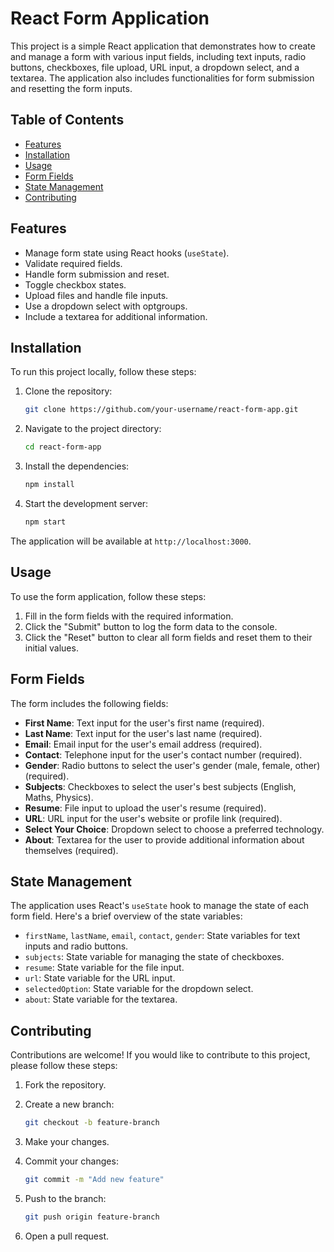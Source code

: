 # React Form Application

This project is a simple React application that demonstrates how to create and manage a form with various input fields, including text inputs, radio buttons, checkboxes, file upload, URL input, a dropdown select, and a textarea. The application also includes functionalities for form submission and resetting the form inputs.

## Table of Contents

- [Features](#features)
- [Installation](#installation)
- [Usage](#usage)
- [Form Fields](#form-fields)
- [State Management](#state-management)
- [Contributing](#contributing)


## Features

- Manage form state using React hooks (`useState`).
- Validate required fields.
- Handle form submission and reset.
- Toggle checkbox states.
- Upload files and handle file inputs.
- Use a dropdown select with optgroups.
- Include a textarea for additional information.

## Installation

To run this project locally, follow these steps:

1. Clone the repository:

    ```bash
    git clone https://github.com/your-username/react-form-app.git
    ```

2. Navigate to the project directory:

    ```bash
    cd react-form-app
    ```

3. Install the dependencies:

    ```bash
    npm install
    ```

4. Start the development server:

    ```bash
    npm start
    ```

The application will be available at `http://localhost:3000`.

## Usage

To use the form application, follow these steps:

1. Fill in the form fields with the required information.
2. Click the "Submit" button to log the form data to the console.
3. Click the "Reset" button to clear all form fields and reset them to their initial values.

## Form Fields

The form includes the following fields:

- **First Name**: Text input for the user's first name (required).
- **Last Name**: Text input for the user's last name (required).
- **Email**: Email input for the user's email address (required).
- **Contact**: Telephone input for the user's contact number (required).
- **Gender**: Radio buttons to select the user's gender (male, female, other) (required).
- **Subjects**: Checkboxes to select the user's best subjects (English, Maths, Physics).
- **Resume**: File input to upload the user's resume (required).
- **URL**: URL input for the user's website or profile link (required).
- **Select Your Choice**: Dropdown select to choose a preferred technology.
- **About**: Textarea for the user to provide additional information about themselves (required).

## State Management

The application uses React's `useState` hook to manage the state of each form field. Here's a brief overview of the state variables:

- `firstName`, `lastName`, `email`, `contact`, `gender`: State variables for text inputs and radio buttons.
- `subjects`: State variable for managing the state of checkboxes.
- `resume`: State variable for the file input.
- `url`: State variable for the URL input.
- `selectedOption`: State variable for the dropdown select.
- `about`: State variable for the textarea.

## Contributing

Contributions are welcome! If you would like to contribute to this project, please follow these steps:

1. Fork the repository.
2. Create a new branch:

    ```bash
    git checkout -b feature-branch
    ```

3. Make your changes.
4. Commit your changes:

    ```bash
    git commit -m "Add new feature"
    ```

5. Push to the branch:

    ```bash
    git push origin feature-branch
    ```

6. Open a pull request.

